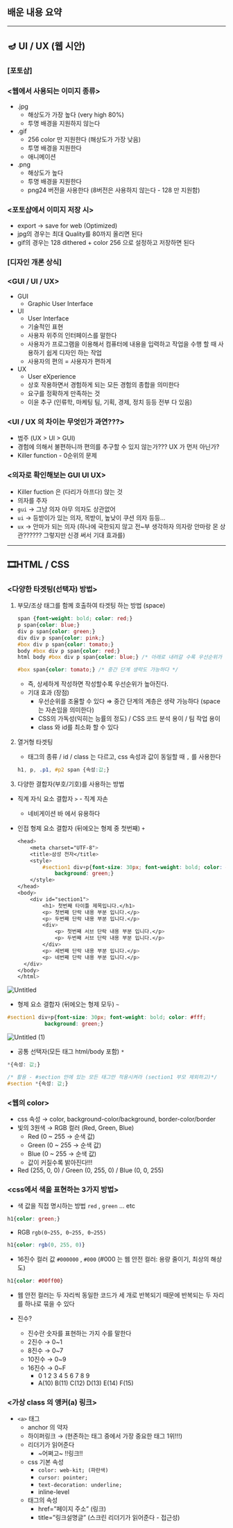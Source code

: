## 배운 내용 요약

---

## 🪔 UI / UX (웹 시안)

### [포토샵]

### <웹에서 사용되는 이미지 종류>

- .jpg
    - 해상도가 가장 높다 (very high 80%)
    - 투명 배경을 지원하지 않는다
- .gif
    - 256 color 만 지원한다 (해상도가 가장 낮음)
    - 투명 배경을 지원한다
    - 애니메이션
- .png
    - 해상도가 높다
    - 투명 배경을 지원한다
    - png24 버전을 사용한다 (8버전은 사용하지 않는다 - 128 만 지원함)

### <포토샵에서 이미지 저장 시>

- export → save for web (Optimized)
- jpg의 경우는 최대 Quality를 80까지 올리면 된다
- gif의 경우는 128 dithered + color 256 으로 설정하고 저장하면 된다

### [디자인 개론 상식]

### <GUI / UI / UX>

- GUI
    - Graphic User Interface
- UI
    - User Interface
    - 기술적인 표현
    - 사용자 위주의 인터페이스를 말한다
    - 사용자가 프로그램을 이용해서 컴퓨터에 내용을 입력하고 작업을 수행 할 때 사용하기 쉽게 디자인 하는 작업
    - 사용자의 편의 = 사용자가 편하게
- UX
    - User eXperience
    - 상호 작용하면서 경험하게 되는 모든 경험의 종합을 의미한다
    - 요구를 정확하게 만족하는 것
    - 이윤 추구 (인류학, 마케팅 팀, 기획, 경제, 정치 등등 전부 다 있음)

### <UI / UX 의 차이는 무엇인가 과연???>

- 범주 (UX > UI > GUI)
- 경험에 의해서 불편하니까 편의를 추구할 수 있지 않는가??? UX 가 먼저 아닌가?
- Killer function - 0순위의 문제

### <의자로 확인해보는 GUI UI UX>

- Killer fuction 은 (다리가 아프다) 앉는 것
- 의자를 주자
- `gui` → 그냥 의자 아무 의자도 상관없어
- `ui` → 등받이가 있는 의자, 목받이, 높낮이 쿠션 의자 등등…
- `ux` → 안마가 되는 의자 (하나에 국한되지 않고 전~부 생각하자 의자랑 안마랑 몬 상관?????? 그렇지만 신경 써서 기대 효과를)

---

## 🎞HTML / CSS

### <다양한 타겟팅(선택자) 방법>

1. 부모/조상 태그를 함께 호출하여 타겟팅 하는 방법 (space)
    
    ```css
    span {font-weight: bold; color: red;}
    p span{color: blue;}
    div p span{color: green;}
    div div p span{color: pink;}
    #box div p span{color: tomato;} 
    body #box div p span{color: red;} 
    html body #box div p span{color: blue;} /* 아래로 내려갈 수록 우선순위가 높아진다 */
    
    #box span{color: tomato;} /* 중간 단계 생략도 가능하다 */
    ```
    
    - 즉, 상세하게 작성하면 작성할수록 우선순위가 높아진다.
    - 기대 효과 (장점)
        - 우선순위를 조율할 수 있다 ⇒ 중간 단계의 계층은 생략 가능하다 (space 는 자손임을 의미한다)
        - CSS의 가독성(익히는 능률의 정도) / CSS 코드 분석 용이 / 팀 작업 용이
        - class 와 id를 최소화 할 수 있다

1. 열거형 타겟팅
    - 태그의 종류 / id / class 는 다르고, css 속성과 값이 동일할 때 `,` 를 사용한다
    
    ```css
    h1, p, .p1, #p2 span {속성:값;}
    ```
    

1. 다양한 결합자(부호/기호)를 사용하는 방법
  - 직계 자식 요소 결합자 `>` - 직계 자손
    - 네비게이션 바 에서 유용하다

  - 인접 형제 요소 결합자 (뒤에오는 형제 중 첫번째) `+`
    
    ```css
    <head>
        <meta charset="UTF-8">
        <title>삼성 전자</title>
        <style>
            #section1 div+p{font-size: 30px; font-weight: bold; color: #fff;
                background: green;}
        </style>
    </head>
    <body>
        <div id="section1">
            <h1> 첫번째 타이틀 제목입니다.</h1>
            <p> 첫번째 단락 내용 부분 입니다.</p>
            <p> 두번째 단락 내용 부분 입니다.</p>
            <div>
                <p> 첫번째 서브 단락 내용 부분 입니다.</p>
                <p> 두번째 서브 단락 내용 부분 입니다.</p>
            </div>
            <p> 세번째 단락 내용 부분 입니다.</p>
            <p> 네번째 단락 내용 부분 입니다.</p>
      </div>
    </body>
    </html>
    ```
    

![Untitled](https://user-images.githubusercontent.com/87026989/176659254-1579e982-fa97-41b8-affa-cb48533384a2.png)


- 형제 요소 결합자 (뒤에오는 형제 모두) `~`

```css
#section1 div+p{font-size: 30px; font-weight: bold; color: #fff;
            background: green;}
```

![Untitled (1)](https://user-images.githubusercontent.com/87026989/176659352-9496b5d9-c2ee-4e2f-b992-19fc5e6c0948.png)


- 공통 선택자(모든 태그 html/body 포함) `*`

```css
*{속성: 값;}

/* 활용 - #section 안에 있는 모든 태그만 적용시켜라 (section1 부모 제외하고)*/
#section *{속성: 값;}

```

### <웹의 color>

- css 속성 → color, background-color/background, border-color/border
- 빛의 3원색 → RGB 컬러 (Red, Green, Blue)
    - Red (0 ~ 255 → 순색 값)
    - Green (0 ~ 255 → 순색 값)
    - Blue (0 ~ 255 → 순색 값)
    - 값이 커질수록 밝아진다!!!
- Red (255, 0, 0) / Green (0, 255, 0) / Blue (0, 0, 255)

### <css에서 색을 표현하는 3가지 방법>

- 색 값을 직접 명시하는 방법 `red` , `green` … etc

```css
h1{color: green;}
```

- RGB `rgb(0~255, 0~255, 0~255)`

```css
h1{color: rgb(0, 255, 0)}
```

- 16진수 컬러 값 `#000000` , `#000` (#000 는 웹 안전 컬러: 용량 줄이기, 최상의 해상도)

```css
h1{color: #00ff00}
```

- 웹 안전 컬러는 두 자리씩 동일한 코드가 세 개로 반복되기 때문에 반복되는 두 자리를 하나로 묶을 수 있다

- 진수?
    - 진수란 숫자를 표현하는 가지 수를 말한다
    - 2진수 → 0~1
    - 8진수 → 0~7
    - 10진수 → 0~9
    - 16진수 → 0~F
        - 0 1 2 3 4 5 6 7 8 9
        - A(10) B(11) C(12) D(13) E(14) F(15)

### <가상 class 의 앵커(a) 링크>

- `<a>` 태그
    - anchor 의 약자
    - 하이퍼링크 → (현존하는 태그 중에서 가장 중요한 태그 1위!!!)
    - 리더기가 읽어준다
        - ~어쩌고~ !!링크!!
    - css 기본 속성
        - `color: web-kit; (파란색)`
        - `cursor: pointer;`
        - `text-decoration: underline;`
        - inline-level
    - 태그의 속성
        - href=”페이지 주소” (링크)
        - title=”링크설명글” (스크린 리더기가 읽어준다 - 접근성)
